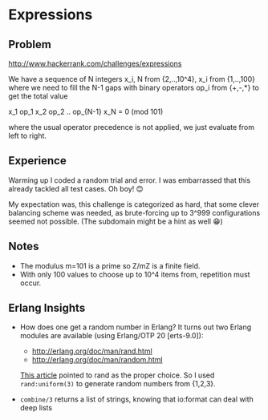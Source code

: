 # Expressions

## Problem
http://www.hackerrank.com/challenges/expressions

We have a sequence of N integers x_i, N from {2,..,10^4}, x_i from {1,..,100}
where we need to fill the N-1 gaps with binary operators op_i from {+,-,*}
to get the total value 

x_1 op_1 x_2 op_2 .. op_{N-1} x_N = 0 (mod 101)

where the usual operator precedence is not applied, we just evaluate from left to right.

## Experience
Warming up I coded a random trial and error. I was embarrassed that this
already tackled all test cases. Oh boy! :blush:

My expectation was, this challenge is categorized as hard, that some clever balancing 
scheme was needed, as brute-forcing up to 3^999 configurations seemed not possible.
(The subdomain might be a hint as well :grin:)

## Notes
* The modulus m=101 is a prime so Z/mZ is a finite field.
* With only 100 values to choose up to 10^4 items from, repetition must
  occur.

## Erlang Insights
* How does one get a random number in Erlang? It turns out two Erlang modules are available
  (using Erlang/OTP 20 [erts-9.0]):
  * http://erlang.org/doc/man/rand.html
  * http://erlang.org/doc/man/random.html

  [This article](https://hashrocket.com/blog/posts/the-adventures-of-generating-random-numbers-in-erlang-and-elixir)
  pointed to rand as the proper choice. 
  So I used ``rand:uniform(3)`` to generate random numbers from {1,2,3}.
- ``combine/3`` returns a list of strings, knowing that io:format can deal with deep lists
